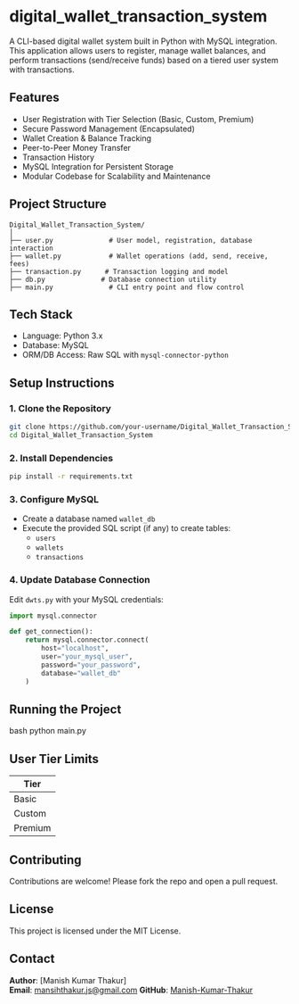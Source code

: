 # digital_wallet_transaction_system

A CLI-based digital wallet system built in Python with MySQL integration. This application allows users to register, manage wallet balances, and perform transactions (send/receive funds) based on a tiered user system with transactions.



## Features

- User Registration with Tier Selection (Basic, Custom, Premium)
- Secure Password Management (Encapsulated)
- Wallet Creation & Balance Tracking
- Peer-to-Peer Money Transfer
- Transaction History
- MySQL Integration for Persistent Storage
-  Modular Codebase for Scalability and Maintenance



## Project Structure
```
Digital_Wallet_Transaction_System/
│
├── user.py              # User model, registration, database interaction
├── wallet.py            # Wallet operations (add, send, receive, fees)
├── transaction.py      # Transaction logging and model
├── db.py              # Database connection utility
├── main.py              # CLI entry point and flow control

```


## Tech Stack

- Language: Python 3.x
- Database: MySQL
- ORM/DB Access: Raw SQL with `mysql-connector-python`



## Setup Instructions

### 1. Clone the Repository

```bash
git clone https://github.com/your-username/Digital_Wallet_Transaction_System.git
cd Digital_Wallet_Transaction_System
```

### 2. Install Dependencies

```bash
pip install -r requirements.txt
```

### 3. Configure MySQL

- Create a database named `wallet_db`
- Execute the provided SQL script (if any) to create tables:
  - `users`
  - `wallets`
  - `transactions`

### 4. Update Database Connection

Edit `dwts.py` with your MySQL credentials:

```python
import mysql.connector

def get_connection():
    return mysql.connector.connect(
        host="localhost",
        user="your_mysql_user",
        password="your_password",
        database="wallet_db"
    )
```


## Running the Project

bash
python main.py



## User Tier Limits

| Tier     | 
|----------|
| Basic    | 
| Custom   | 
| Premium  | 



## Contributing

Contributions are welcome! Please fork the repo and open a pull request.



## License

This project is licensed under the MIT License.


## Contact
**Author**: [Manish Kumar Thakur]  
**Email**: mansihthakur.js@gmail.com
**GitHub**: [Manish-Kumar-Thakur](https://github.com/Manish-Kumar-Thakur)
